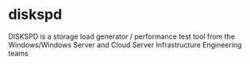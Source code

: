 diskspd
=======

DISKSPD is a storage load generator / performance test tool from the Windows/Windows Server and Cloud Server Infrastructure Engineering teams
